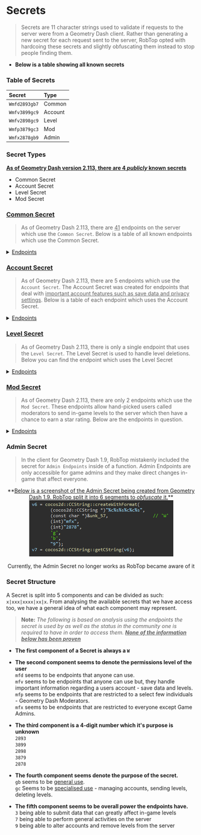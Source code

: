 # Secrets

> Secrets are 11 character strings used to validate if requests to the server were from a Geometry Dash client. Rather than generating a new secret for each request sent to the server, RobTop opted with hardcoing these secrets and slightly obfuscating them instead to stop people finding them. 

- **Below is a table showing all known secrets**

### Table of Secrets

|     Secret    |  Type   |
|:--------------|:--------|
| `Wmfd2893gb7` | Common  |
| `Wmfv3899gc9` | Account |
| `Wmfv2898gc9` | Level   |
| `Wmfp3879gc3` | Mod     |
| `Wmfx2878gb9` | Admin   |

### Secret Types
<u>**As of Geometry Dash version 2.113, there are 4 *publicly* known secrets**</u>

- Common Secret
- Account Secret
- Level Secret
- Mod Secret

### **<u>Common Secret</u>**

> As of Geometry Dash 2.113, there are <u>41</u> endpoints on the server which use the `Common Secret`. Below is a table of all known endpoints which use the Common Secret.

<details close>
<summary><u>Endpoints</u></summary>

<table>
    <tr><th><center>Endpoint</center></th></tr>
   <tr><td><a href="/#/endpoints/account/getAccountURL">http://www.boomlings.com/database/getAccountURL.php</a></td></tr>
    <tr><td><a href="/#/endpoints/social/acceptGJFriendRequest20">http://www.boomlings.com/database/acceptGJFriendRequest20.php</a></td></tr>  
    <tr><td><a href="/#/endpoints/social/blockGJUser20">http://www.boomlings.com/database/blockGJUser20.php</a></td></tr>
    <tr><td><a href="/#/endpoints/comment/deleteGJAccComment20">http://www.boomlings.com/database/deleteGJAccComment20.php</a></td></tr>        
    <tr><td><a href="/#/endpoints/comment/deleteGJComment20">http://www.boomlings.com/database/deleteGJComment20.php</a></td></tr>
    <tr><td><a href="/#/endpoints/social/deleteGJFriendRequests20">http://www.boomlings.com/database/deleteGJFriendRequests20.php</a></td></tr>
    <tr><td><a href="/#/endpoints/social/deleteGJMessages20">http://www.boomlings.com/database/deleteGJMessages20.php</a></td></tr>
    <tr><td><a href="/#/endpoints/level/downloadGJLevel22">http://www.boomlings.com/database/downloadGJLevel22.php</a></td></tr>
    <tr><td><a href="/#/endpoints/social/downloadGJMessage20">http://www.boomlings.com/database/downloadGJMessage20.php</a></td></tr>
    <tr><td><a href="/#/endpoints/comment/getGJAccountComments20">http://www.boomlings.com/database/getGJAccountComments20.php</a></td></tr>    
    <tr><td><a href="/#/endpoints/misc/getGJChallenges">http://www.boomlings.com/database/getGJChallenges.php</a></td></tr>
    <tr><td><a href="/#/endpoints/comment/getGJCommentHistory">http://www.boomlings.com/database/getGJCommentHistory.php</a></td></tr>
    <tr><td><a href="/#/endpoints/comment/getGJComments21">http://www.boomlings.com/database/getGJComments21.php</a></td></tr>
    <tr><td><a href="/#/endpoints/level/getGJDailyLevel">http://www.boomlings.com/database/getGJDailyLevel.php</a></td></tr>
    <tr><td><a href="/#/endpoints/social/getGJFriendRequests20">http://www.boomlings.com/database/getGJFriendRequests20.php</a></td></tr>      
    <tr><td><a href="/#/endpoints/level/getGJGauntlets21">http://www.boomlings.com/database/getGJGauntlets21.php</a></td></tr>
    <tr><td><a href="/#/endpoints/level/getGJLevelScores211">http://www.boomlings.com/database/getGJLevelScores211.php</a></td></tr>
    <tr><td><a href="/#/endpoints/level/getGJLevels21">http://www.boomlings.com/database/getGJLevels21.php</a></td></tr>
    <tr><td><a href="/#/endpoints/level/getGJMapPacks21">http://www.boomlings.com/database/getGJMapPacks21.php</a></td></tr>
    <tr><td><a href="/#/endpoints/social/getGJMessages20">http://www.boomlings.com/database/getGJMessages20.php</a></td></tr>
    <tr><td><a href="/#/endpoints/misc/getGJRewards">http://www.boomlings.com/database/getGJRewards.php</a></td></tr>
    <tr><td><a href="/#/endpoints/account/getGJScores20">http://www.boomlings.com/database/getGJScores20.php</a></td></tr>
    <tr><td><a href="/#/endpoints/level/getGJSongInfo">http://www.boomlings.com/database/getGJSongInfo.php</a></td></tr>
    <tr><td><a href="/#/endpoints/misc/getGJTopArtists">http://www.boomlings.com/database/getGJTopArtists.php</a></td></tr>
    <tr><td><a href="/#/endpoints/social/getGJUserList20">http://www.boomlings.com/database/getGJUserList20.php</a></td></tr>
    <tr><td><a href="/#/endpoints/account/getGJUsers20">http://www.boomlings.com/database/getGJUsers20.php</a></td></tr>
    <tr><td><a href="/#/endpoints/misc/getSaveData">http://www.boomlings.com/database/getSaveData.php</a></td></tr>
    <tr><td><a href="/#/endpoints/misc/likeGJItem211">http://www.boomlings.com/database/likeGJItem211.php</a></td></tr>
    <tr><td><a href="/#/endpoints/level/rateGJStars211">http://www.boomlings.com/database/rateGJStars211.php</a></td></tr>
    <tr><td><a href="/#/endpoints/social/readGJFriendRequest20">http://www.boomlings.com/database/readGJFriendRequest20.php</a></td></tr>
    <tr><td><a href="/#/endpoints/social/removeGJFriend20">http://www.boomlings.com/database/removeGJFriend20.php</a></td></tr>
    <tr><td><a href="/#/endpoints/level/reportGJLevel">http://www.boomlings.com/database/reportGJLevel.php</a></td></tr>
    <tr><td><a href="/#/endpoints/misc/requestUserAccess">http://www.boomlings.com/database/requestUserAccess.php</a></td></tr>
    <tr><td><a href="/#/endpoints/account/restoreGJItems">http://www.boomlings.com/database/restoreGJItems.php</a></td></tr>
    <tr><td><a href="/#/endpoints/social/unblockGJUser20">http://www.boomlings.com/database/unblockGJUser20.php</a></td></tr>
    <tr><td><a href="/#/endpoints/level/updateGJDesc20">http://www.boomlings.com/database/updateGJDesc20.php</a></td></tr>
    <tr><td><a href="/#/endpoints/account/updateGJUserScore22">http://www.boomlings.com/database/updateGJUserScore22.php</a></td></tr>
    <tr><td><a href="/#/endpoints/social/uploadFriendRequest20">http://www.boomlings.com/database/uploadFriendRequest20.php</a></td></tr>
    <tr><td><a href="/#/endpoints/comment/uploadGJAccComment20">http://www.boomlings.com/database/uploadGJAccComment20.php</a></td></tr>
    <tr><td><a href="/#/endpoints/comment/uploadGJComment21">http://www.boomlings.com/database/uploadGJComment21.php</a></td></tr>
    <tr><td><a href="/#/endpoints/level/uploadGJLevel21">http://www.boomlings.com/database/uploadGJLevel21.php</a></td></tr>
    <tr><td><a href="/#/endpoints/social/uploadGJMessage20">http://www.boomlings.com/database/uploadGJMessage20.php</a></td></tr>
</table>

</details>  

**<h3><u>Account Secret</u></h3>**  
> As of Geometry Dash 2.113, there are 5 endpoints which use the `Account Secret`. The Account Secret was created for endpoints that deal with <u>important account features such as save data and privacy settings</u>. Below is a table of each endpoint which uses the Account Secret.

<details close>
<summary><u>Endpoints</u></summary>

<table>
    <tr><th><center>Endpoint</center></th></tr>
    <tr><td><a href="/#/endpoints/account/registerGJAccount">http://www.boomlings.com/database/accounts/registerGJAccount.php</a></td></tr>     
    <tr><td><a href="/#/endpoints/account/loginGJAccount">http://www.boomlings.com/database/accounts/loginGJAccount.php</a></td></tr>
    <tr><td><a href="/#/endpoints/account/syncGJAccountNew">http://geometrydash.com/database/accounts/syncGJAccountNew.php</a></td></tr>        
    <tr><td><a href="/#/endpoints/account/backupGJAccountNew">http://geometrydash.com/database/accounts/backupGJAccountNew.php</a></td></tr>    
    <tr><td><a href="/#/endpoints/account/updateGJAccSettings20">http://www.boomlings.com/database/updateGJAccSettings20.php</a></td></tr>    
</table>

</details>

**<h3><u>Level Secret</u></h3>**  
> As of Geometry Dash 2.113, there is only a single endpoint that uses the `Level Secret`. The Level Secret is used to handle level deletions. Below you can find the endpoint which uses the Level Secret

<details close>
<summary><u>Endpoints</u></summary>

<table>
    <tr><th><center>Endpoint</center></th></tr>
    <tr><td><a href="/#/endpoints/level/deleteGJLevelUser20">http://www.boomlings.com/database/deleteGJLevelUser20.php</a></td></tr>
    </table>
</details>

**<h3><u>Mod Secret</u></h3>**  
> As of Geometry Dash 2.113, there are only 2 endpoints which use the `Mod Secret`. These endpoints allow hand-picked users called moderators to send in-game levels to the server which then have a chance to earn a star rating. Below are the endpoints in question.

<details close>
<summary><u>Endpoints</u></summary>

<table>
    <tr><th><center>Endpoint</center></th></tr>
    <tr><td><a href="/#/endpoints/level/rateGJDemon21">http://www.boomlings.com/database/rateGJDemon21.php</a></td></tr>
    <tr><td><a href="/#/endpoints/level/suggestGJStars20">http://www.boomlings.com/database/suggestGJStars20.php</a></td></tr>
    </table>
</details>


### Admin Secret

> In the client for Geometry Dash 1.9, RobTop mistakenly included the secret for `Admin Endpoints` inside of a function. Admin Endpoints are only accessible for game admins and they make direct changes in-game that affect everyone.
  
<link rel="stylesheet" href="imageStyles.css">

<center>
**<u>Below is a screenshot of the Admin Secret being created from Geometry Dash 1.9. RobTop split it into 6 segments to <i>obfuscate</i> it.</u>**<br>
<img src="https://raw.githubusercontent.com/gd-programming/GD-Docs-v2/main/docs/assets/screenshots/admin_secret.png" class="admin">

Currently, the Admin Secret no longer works as RobTop became aware of it
</center>

<!-- todo: clean-up + explain reasoning clearer-->

### Secret Structure

A Secret is split into 5 components and can be divided as such: `x|xxx|xxxx|xx|x`. From analysing the available secrets that we have access too, we have a general idea of what each component may represent.

> **Note:** *The following is based on analysis using the endpoints the secret is used by as well as the status in the community one is required to have in order to access them. **<u>None of the information below has been proven</u>***

- **The first component of a Secret is always a `W`**

- **The second component seems to denote the permissions level of the user**  
    `mfd` seems to be endpoints that anyone can use.  
    `mfv` seems to be endpoints that anyone can use but, they handle important information regarding a users account - save data and levels.  
    `mfp` seems to be endpoints that are restricted to a select few individuals - Geometry Dash Moderators.  
    `mfx` seems to be endpoints that are restricted to everyone except Game Admins.  

- **The third component is a 4-digit number which it's purpose is unknown**  
    `2893`  
    `3899`  
    `2898`  
    `3879`  
    `2878`


- **The fourth component seems denote the purpose of the secret.**  
    `gb` seems to be <u>general use</u>.  
    `gc` Seems to be <u>specialised use</u> - managing accounts, sending levels, deleting levels.

- **The fifth component seems to be overall power the endpoints have.**  
    `3` being able to submit data that can greatly affect in-game levels  
    `7` being able to perform general activities on the server  
    `9` being able to alter accounts and remove levels from the server